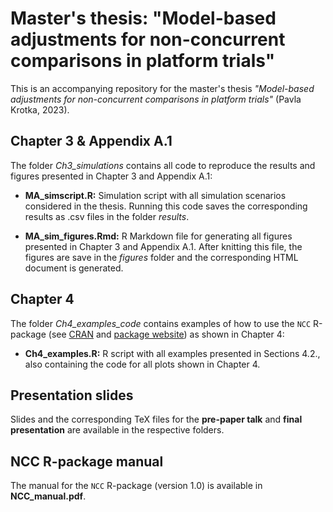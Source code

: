 # Master's thesis: "Model-based adjustments for non-concurrent comparisons in platform trials"

This is an accompanying repository for the master's thesis *"Model-based adjustments for non-concurrent comparisons in platform trials"* (Pavla Krotka, 2023).

## Chapter 3 & Appendix A.1

The folder *Ch3_simulations* contains all code to reproduce the results and figures presented in Chapter 3 and Appendix A.1:

- **MA_simscript.R:** Simulation script with all simulation scenarios considered in the thesis. Running this code saves the corresponding results as .csv files in the folder *results*.

- **MA_sim_figures.Rmd:** R Markdown file for generating all figures presented in Chapter 3 and Appendix A.1. After knitting this file, the figures are save in the *figures* folder and the corresponding HTML document is generated.

## Chapter 4

The folder *Ch4_examples_code* contains examples of how to use the `NCC` R-package (see [CRAN](https://CRAN.R-project.org/package=NCC) and [package website](https://pavlakrotka.github.io/NCC/)) as shown in Chapter 4:

- **Ch4_examples.R:** R script with all examples presented in Sections 4.2., also containing the code for all plots shown in Chapter 4.

## Presentation slides

Slides and the corresponding TeX files for the **pre-paper talk** and **final presentation** are available in the respective folders.

## NCC R-package manual

The manual for the `NCC` R-package (version 1.0) is available in **NCC_manual.pdf**.